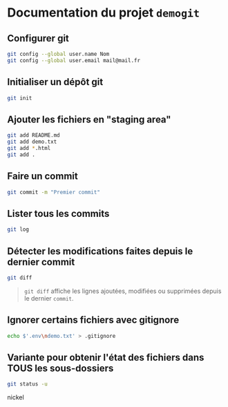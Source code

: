 # Documentation du projet `demogit`

## Configurer git

```bash
git config --global user.name Nom
git config --global user.email mail@mail.fr
```

## Initialiser un dépôt git

```bash
git init
```

## Ajouter les fichiers en "staging area"
```bash
git add README.md
git add demo.txt
git add *.html
git add .
```

## Faire un commit
```bash
git commit -m "Premier commit"
```

## Lister tous les commits
```bash
git log
```


## Détecter les modifications faites depuis le dernier commit
```bash
git diff
```

> `git diff` affiche les lignes ajoutées, modifiées ou supprimées depuis le dernier `commit`.

## Ignorer certains fichiers avec gitignore

```bash
echo $'.env\ndemo.txt' > .gitignore
```

## Variante pour obtenir l'état des fichiers dans TOUS les sous-dossiers
```bash
git status -u
```

nickel
